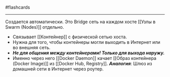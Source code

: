 #flashcards
***
Создается автоматически. Это Bridge сеть на каждом хосте [[Узлы в Swarm (Nodes)]] отдельно.
- Связывает [[Контейнер]] с физической сетью хоста.
- Нужна для того, чтобы контейнеры могли выходить в Интернет или во внешняя сеть.
- ***Не для общения между контейнерами! Только для выхода наружу.***
- Именно через него [[Docker Daemon]] качает [[Образ контейнера (Docker Image)]] из [[Docker Hub, Registry]].
***Аналогия***: Шлюз из домашней сети в Интернет через роутер.
<!--SR:!2025-10-20,1,230-->